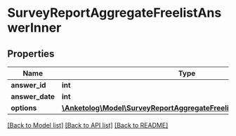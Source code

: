 # SurveyReportAggregateFreelistAnswerInner

## Properties
Name | Type | Description | Notes
------------ | ------------- | ------------- | -------------
**answer_id** | **int** |  | 
**answer_date** | **int** |  | 
**options** | [**\Anketolog\Model\SurveyReportAggregateFreelistAnswerInnerOptions[]**](SurveyReportAggregateFreelistAnswerInnerOptions.md) |  | 

[[Back to Model list]](../README.md#documentation-for-models) [[Back to API list]](../README.md#documentation-for-api-endpoints) [[Back to README]](../README.md)


